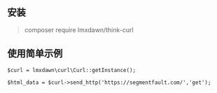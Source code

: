 

## 安装
> composer require lmxdawn/think-curl

## 使用简单示例

	$curl = lmxdawn\curl\Curl::getInstance();

	$html_data = $curl->send_http('https://segmentfault.com/','get');


